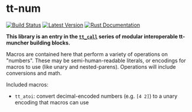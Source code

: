 tt-num
======

[![Build Status](https://api.travis-ci.org/durka/tt-num.svg?branch=master)](https://travis-ci.org/durka/tt-num)
[![Latest Version](https://img.shields.io/crates/v/tt-num.svg)](https://crates.io/crates/tt-num)
[![Rust Documentation](https://img.shields.io/badge/api-rustdoc-blue.svg)](https://docs.rs/tt-num)

**This library is an entry in the [`tt_call`](https://crates.io/crates/tt-call) series of modular interoperable
tt-muncher building blocks.**

Macros are contained here that perform a variety of operations on "numbers".
These may be semi-human-readable literals, or encodings for macros to use
(like unary and nested-parens). Operations will include conversions and math.

Included macros:

- `tt_atoi`: convert decimal-encoded numbers (e.g. `[4 2]`) to a unary
  encoding that macros can use

